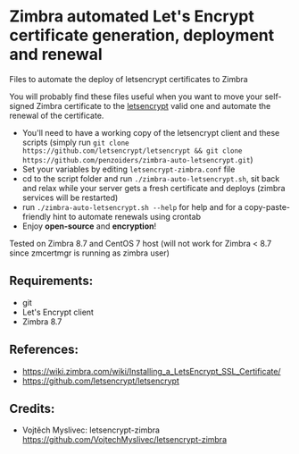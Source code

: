 # Zimbra automated Let's Encrypt certificate generation, deployment and renewal
Files to automate the deploy of letsencrypt certificates to Zimbra

You will probably find these files useful when you want to move your self-signed Zimbra certificate to the [letsencrypt](https://letsencrypt.org/) valid one and automate the renewal of the certificate.

 - You'll need to have a working copy of the letsencrypt client and these scripts (simply run `git clone https://github.com/letsencrypt/letsencrypt && git clone https://github.com/penzoiders/zimbra-auto-letsencrypt.git`)
 - Set your variables by editing `letsencrypt-zimbra.conf` file
 - cd to the script folder and run `./zimbra-auto-letsencrypt.sh`, sit back and relax while your server gets a fresh certificate and deploys (zimbra services will be restarted)
 - run `./zimbra-auto-letsencrypt.sh --help` for help and for a copy-paste-friendly hint to automate renewals using crontab
 - Enjoy **open-source** and **encryption**!

Tested on Zimbra 8.7 and CentOS 7 host (will not work for Zimbra < 8.7 since zmcertmgr is running as zimbra user)

## Requirements:
  - git
  - Let's Encrypt client
  - Zimbra 8.7

## References: 
  - https://wiki.zimbra.com/wiki/Installing_a_LetsEncrypt_SSL_Certificate/
  - https://github.com/letsencrypt/letsencrypt

## Credits:
  - Vojtěch Myslivec: letsencrypt-zimbra https://github.com/VojtechMyslivec/letsencrypt-zimbra
